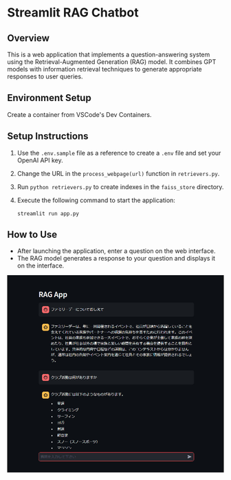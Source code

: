 # Streamlit RAG Chatbot

## Overview
This is a web application that implements a question-answering system using the Retrieval-Augmented Generation (RAG) model. It combines GPT models with information retrieval techniques to generate appropriate responses to user queries.

## Environment Setup

Create a container from VSCode's Dev Containers.

## Setup Instructions

1. Use the `.env.sample` file as a reference to create a `.env` file and set your OpenAI API key.

2. Change the URL in the `process_webpage(url)` function in `retrievers.py`.

3. Run `python retrievers.py` to create indexes in the `faiss_store` directory.

4. Execute the following command to start the application:
   ```
   streamlit run app.py
   ```

## How to Use

* After launching the application, enter a question on the web interface.
* The RAG model generates a response to your question and displays it on the interface.

![demo](imgs/demo.jpg)
